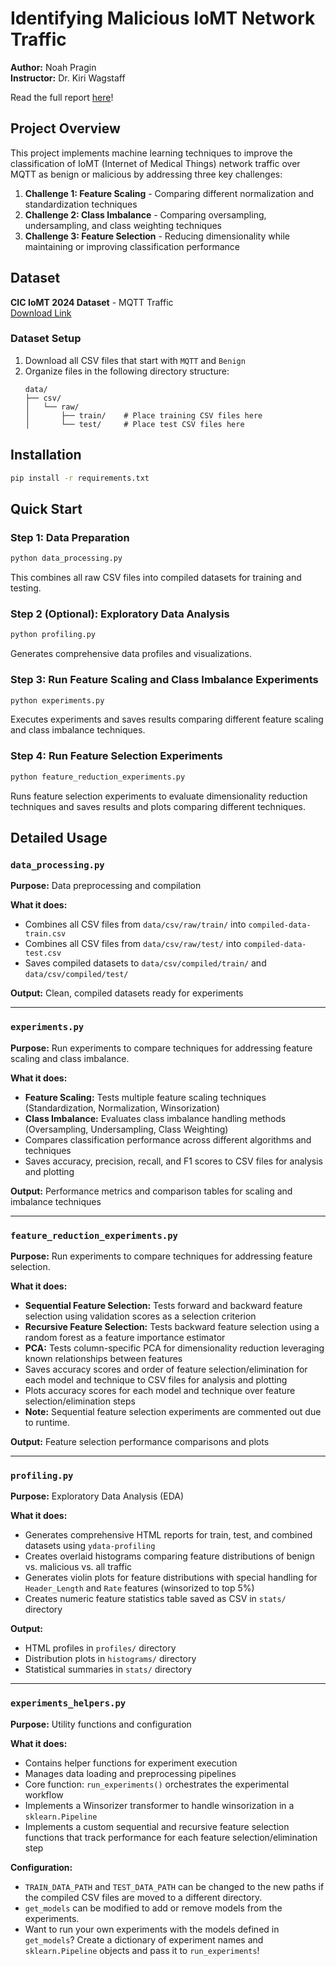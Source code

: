 # Identifying Malicious IoMT Network Traffic

**Author:** Noah Pragin  
**Instructor:** Dr. Kiri Wagstaff

Read the full report [here](assets/report.pdf)!

## Project Overview

This project implements machine learning techniques to improve the classification of IoMT (Internet of Medical Things) network traffic over MQTT as benign or malicious by addressing three key challenges:

1. **Challenge 1: Feature Scaling** - Comparing different normalization and standardization techniques
2. **Challenge 2: Class Imbalance** - Comparing oversampling, undersampling, and class weighting techniques
3. **Challenge 3: Feature Selection** - Reducing dimensionality while maintaining or improving classification performance

## Dataset
**CIC IoMT 2024 Dataset** - MQTT Traffic  
[Download Link](http://cicresearch.ca/IOTDataset/CICIoMT2024/Dataset/WiFI_and_MQTT/attacks/CSV/)

### Dataset Setup
1. Download all CSV files that start with `MQTT` and `Benign`
2. Organize files in the following directory structure:
   ```
   data/
   ├── csv/
   │   └── raw/
   │       ├── train/    # Place training CSV files here
   │       └── test/     # Place test CSV files here
   ```

## Installation

```bash
pip install -r requirements.txt
```

## Quick Start

### Step 1: Data Preparation
```bash
python data_processing.py
```
This combines all raw CSV files into compiled datasets for training and testing.

### Step 2 (Optional): Exploratory Data Analysis
```bash
python profiling.py
```
Generates comprehensive data profiles and visualizations.

### Step 3: Run Feature Scaling and Class Imbalance Experiments  
```bash
python experiments.py
```
Executes experiments and saves results comparing different feature scaling and class imbalance techniques.

### Step 4: Run Feature Selection Experiments
```bash
python feature_reduction_experiments.py
```
Runs feature selection experiments to evaluate dimensionality reduction techniques and saves results and plots comparing different techniques.

## Detailed Usage

### `data_processing.py`
**Purpose:** Data preprocessing and compilation

**What it does:**
- Combines all CSV files from `data/csv/raw/train/` into `compiled-data-train.csv`
- Combines all CSV files from `data/csv/raw/test/` into `compiled-data-test.csv`  
- Saves compiled datasets to `data/csv/compiled/train/` and `data/csv/compiled/test/`

**Output:** Clean, compiled datasets ready for experiments

---

### `experiments.py`
**Purpose:** Run experiments to compare techniques for addressing feature scaling and class imbalance.

**What it does:**
- **Feature Scaling:** Tests multiple feature scaling techniques (Standardization, Normalization, Winsorization)
- **Class Imbalance:** Evaluates class imbalance handling methods (Oversampling, Undersampling, Class Weighting)
- Compares classification performance across different algorithms and techniques
- Saves accuracy, precision, recall, and F1 scores to CSV files for analysis and plotting

**Output:** Performance metrics and comparison tables for scaling and imbalance techniques

---

### `feature_reduction_experiments.py`
**Purpose:** Run experiments to compare techniques for addressing feature selection.

**What it does:**
- **Sequential Feature Selection:** Tests forward and backward feature selection using validation scores as a selection criterion
- **Recursive Feature Selection:** Tests backward feature selection using a random forest as a feature importance estimator
- **PCA:** Tests column-specific PCA for dimensionality reduction leveraging known relationships between features
- Saves accuracy scores and order of feature selection/elimination for each model and technique to CSV files for analysis and plotting
- Plots accuracy scores for each model and technique over feature selection/elimination steps
- **Note:** Sequential feature selection experiments are commented out due to runtime.

**Output:** Feature selection performance comparisons and plots

---

### `profiling.py`
**Purpose:** Exploratory Data Analysis (EDA)

**What it does:**
- Generates comprehensive HTML reports for train, test, and combined datasets using `ydata-profiling`
- Creates overlaid histograms comparing feature distributions of benign vs. malicious vs. all traffic
- Generates violin plots for feature distributions with special handling for `Header_Length` and `Rate` features (winsorized to top 5%)
- Creates numeric feature statistics table saved as CSV in `stats/` directory

**Output:** 
- HTML profiles in `profiles/` directory
- Distribution plots in `histograms/` directory  
- Statistical summaries in `stats/` directory

---

### `experiments_helpers.py`
**Purpose:** Utility functions and configuration

**What it does:**
- Contains helper functions for experiment execution
- Manages data loading and preprocessing pipelines
- Core function: `run_experiments()` orchestrates the experimental workflow
- Implements a Winsorizer transformer to handle winsorization in a `sklearn.Pipeline`
- Implements a custom sequential and recursive feature selection functions that track performance for each feature selection/elimination step

**Configuration:**
- `TRAIN_DATA_PATH` and `TEST_DATA_PATH` can be changed to the new paths if the compiled CSV files are moved to a different directory.
- `get_models` can be modified to add or remove models from the experiments.
- Want to run your own experiments with the models defined in `get_models`? Create a dictionary of experiment names and `sklearn.Pipeline` objects and pass it to `run_experiments`!
